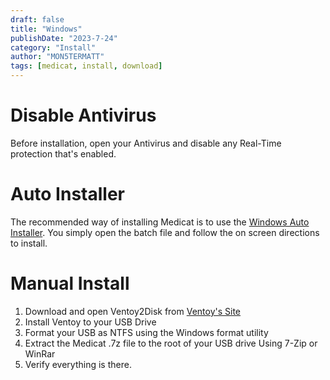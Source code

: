 ```yaml
---
draft: false
title: "Windows"
publishDate: "2023-7-24"
category: "Install"
author: "MON5TERMATT"
tags: [medicat, install, download]
---
```


# Disable Antivirus

Before installation, open your Antivirus and disable any Real-Time protection that's enabled.

# Auto Installer

The recommended way of installing Medicat is to use the [Windows Auto Installer](https://github.com/mon5termatt/medicat_installer/releases). You simply open the batch file and follow the on screen directions to install.

# Manual Install

1. Download and open Ventoy2Disk from [Ventoy's Site](https://www.ventoy.net/en/download.html)
2. Install Ventoy to your USB Drive
3. Format your USB as NTFS using the Windows format utility
4. Extract the Medicat .7z file to the root of your USB drive Using 7-Zip or WinRar
5. Verify everything is there.
